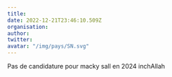```yaml
---
title: 
date: 2022-12-21T23:46:10.509Z
organisation: 
author: 
twitter: 
avatar: "/img/pays/SN.svg"
---
```


Pas de candidature pour macky sall en 2024 inchAllah 